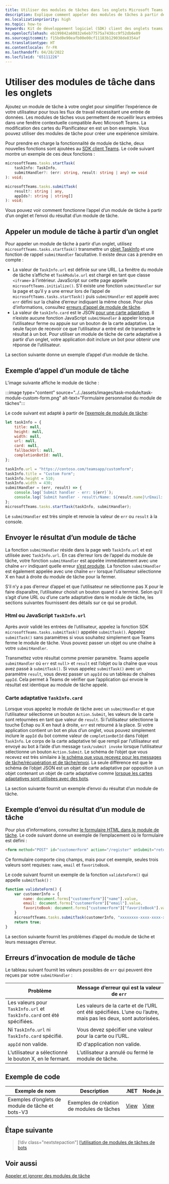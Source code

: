 ```yaml
---
title: Utiliser des modules de tâches dans les onglets Microsoft Teams
description: Explique comment appeler des modules de tâches à partir des onglets Teams et envoyer son résultat à l’aide du Kit de développement logiciel (SDK) client Microsoft Teams. Il inclut des exemples de code.
ms.localizationpriority: high
ms.topic: how-to
keywords: Kit de développement logiciel (SDK) client des onglets teams des modules de tâches
ms.openlocfilehash: eb199842a60832e6eb77575a7438cc9f52db6e09
ms.sourcegitcommit: f15bd0e90eafb00e00cf11183b129038de8354af
ms.translationtype: HT
ms.contentlocale: fr-FR
ms.lasthandoff: 04/28/2022
ms.locfileid: "65111226"
---
```

# <a name="use-task-modules-in-tabs"></a>Utiliser des modules de tâche dans les onglets

Ajoutez un module de tâche à votre onglet pour simplifier l’expérience de votre utilisateur pour tous les flux de travail nécessitant une entrée de données. Les modules de tâches vous permettent de recueillir leurs entrées dans une fenêtre contextuelle compatible Avec Microsoft Teams. La modification des cartes du Planificateur en est un bon exemple. Vous pouvez utiliser des modules de tâche pour créer une expérience similaire.

Pour prendre en charge la fonctionnalité de module de tâche, deux nouvelles fonctions sont ajoutées au [SDK client Teams](/javascript/api/overview/msteams-client). Le code suivant montre un exemple de ces deux fonctions :

```typescript
microsoftTeams.tasks.startTask(
    taskInfo: TaskInfo,
    submitHandler?: (err: string, result: string | any) => void
): void;

microsoftTeams.tasks.submitTask(
    result?: string | any,
    appIds?: string | string[]
): void;
```

Vous pouvez voir comment fonctionne l’appel d’un module de tâche à partir d’un onglet et l’envoi du résultat d’un module de tâche.

## <a name="invoke-a-task-module-from-a-tab"></a>Appeler un module de tâche à partir d’un onglet

Pour appeler un module de tâche à partir d’un onglet, utilisez `microsoftTeams.tasks.startTask()` transmettre un [objet TaskInfo](~/task-modules-and-cards/task-modules/invoking-task-modules.md#the-taskinfo-object) et une fonction de rappel `submitHandler` facultative. Il existe deux cas à prendre en compte :

* La valeur de `TaskInfo.url` est définie sur une URL. La fenêtre du module de tâche s’affiche et `TaskModule.url` est chargé en tant que classe `<iframe>` à l’intérieur. JavaScript sur cette page appelle `microsoftTeams.initialize()`. S’il existe une fonction `submitHandler` sur la page et qu’il y a une erreur lors de l’appel de `microsoftTeams.tasks.startTask()` puis `submitHandler` est appelé avec `err` défini sur la chaîne d’erreur indiquant la même chose. Pour plus d’informations, consultez [erreurs d’appel de module de tâche](#task-module-invocation-errors).
* La valeur de `taskInfo.card` est le JSON [pour une carte adaptative](~/task-modules-and-cards/task-modules/invoking-task-modules.md#adaptive-card-or-adaptive-card-bot-card-attachment). Il n’existe aucune fonction JavaScript `submitHandler` à appeler lorsque l’utilisateur ferme ou appuie sur un bouton de la carte adaptative. La seule façon de recevoir ce que l’utilisateur a entré est de transmettre le résultat à un bot. Pour utiliser un module de tâche de carte adaptative à partir d’un onglet, votre application doit inclure un bot pour obtenir une réponse de l’utilisateur.

La section suivante donne un exemple d’appel d’un module de tâche.

## <a name="example-of-invoking-a-task-module"></a>Exemple d’appel d’un module de tâche

L’image suivante affiche le module de tâche :

:::image type="content" source="../../assets/images/task-module/task-module-custom-form.png" alt-text="Formulaire personnalisé du module de tâches":::

Le code suivant est adapté à partir de [l’exemple de module de tâche](~/task-modules-and-cards/task-modules/invoking-task-modules.md#code-sample):

```javascript
let taskInfo = {
    title: null,
    height: null,
    width: null,
    url: null,
    card: null,
    fallbackUrl: null,
    completionBotId: null,
};

taskInfo.url = "https://contoso.com/teamsapp/customform";
taskInfo.title = "Custom Form";
taskInfo.height = 510;
taskInfo.width = 430;
submitHandler = (err, result) => {
    console.log(`Submit handler - err: ${err}`);
    console.log(`Submit handler - result\rName: ${result.name}\rEmail: ${result.email}\rFavorite book: ${result.favoriteBook}`);
};
microsoftTeams.tasks.startTask(taskInfo, submitHandler);
```

Le `submitHandler` est très simple et renvoie la valeur de `err` ou `result` à la console.

## <a name="submit-the-result-of-a-task-module"></a>Envoyer le résultat d’un module de tâche

La fonction `submitHandler` réside dans la page web `TaskInfo.url` et est utilisée avec `TaskInfo.url`. En cas d’erreur lors de l’appel du module de tâche, votre fonction `submitHandler` est appelée immédiatement avec une chaîne `err` indiquant quelle erreur [s’est produite](#task-module-invocation-errors). La fonction `submitHandler` est également appelée avec une chaîne `err` lorsque l’utilisateur sélectionne X en haut à droite du module de tâche pour la fermer.

S’il n’y a pas d’erreur d’appel et que l’utilisateur ne sélectionne pas X pour le faire disparaître, l’utilisateur choisit un bouton quand il a terminé. Selon qu’il s’agit d’une URL ou d’une carte adaptative dans le module de tâche, les sections suivantes fournissent des détails sur ce qui se produit.

### <a name="html-or-javascript-taskinfourl"></a>Html ou JavaScript `TaskInfo.url`

Après avoir validé les entrées de l’utilisateur, appelez la fonction SDK `microsoftTeams.tasks.submitTask()` appelée `submitTask()`. Appelez `submitTask()` sans paramètres si vous souhaitez simplement que Teams ferme le module de tâche. Vous pouvez passer un objet ou une chaîne à votre `submitHandler`.

Transmettez votre résultat comme premier paramètre. Teams appelle `submitHandler` où `err` est `null`> et `result` est l’objet ou la chaîne que vous avez passé à `submitTask()`. Si vous appelez `submitTask()` avec un paramètre `result`, vous devez passer un `appId` ou un tableau de chaînes `appId`. Cela permet à Teams de vérifier que l’application qui envoie le résultat est identique au module de tâche appelé.

### <a name="adaptive-card-taskinfocard"></a>Carte adaptative `TaskInfo.card`

Lorsque vous appelez le module de tâche avec un `submitHandler` et que l’utilisateur sélectionne un bouton `Action.Submit`, les valeurs de la carte sont retournées en tant que valeur de `result`. Si l’utilisateur sélectionne la touche Échap ou X en haut à droite, `err` est retourné à la place. Si votre application contient un bot en plus d’un onglet, vous pouvez simplement inclure le `appId` du bot comme valeur de `completionBotId` dans l’objet `TaskInfo`. Le corps de la carte adaptative tel que rempli par l’utilisateur est envoyé au bot à l’aide d’un message `task/submit invoke` lorsque l’utilisateur sélectionne un bouton `Action.Submit`. Le schéma de l’objet que vous recevez est très similaire à [le schéma que vous recevez pour les messages de tâche/récupération et de tâche/envoi](~/task-modules-and-cards/task-modules/task-modules-bots.md#payload-of-taskfetch-and-tasksubmit-messages). La seule différence est que le schéma de l’objet JSON est un objet de carte adaptative par opposition à un objet contenant un objet de carte adaptative comme [lorsque les cartes adaptatives sont utilisées avec des bots](~/task-modules-and-cards/task-modules/task-modules-bots.md#payload-of-taskfetch-and-tasksubmit-messages).

La section suivante fournit un exemple d’envoi du résultat d’un module de tâche.

## <a name="example-of-submitting-the-result-of-a-task-module"></a>Exemple d’envoi du résultat d’un module de tâche

Pour plus d’informations, consultez [le formulaire HTML dans le module de tâche](#example-of-invoking-a-task-module). Le code suivant donne un exemple de l’emplacement où le formulaire est défini :

```html
<form method="POST" id="customerForm" action="/register" onSubmit="return validateForm()">
```

Ce formulaire comporte cinq champs, mais pour cet exemple, seules trois valeurs sont requises: `name`, `email` et `favoriteBook`.

Le code suivant fournit un exemple de la fonction `validateForm()` qui appelle `submitTask()` :

```javascript
function validateForm() {
    var customerInfo = {
        name: document.forms["customerForm"]["name"].value,
        email: document.forms["customerForm"]["email"].value,
        favoriteBook: document.forms["customerForm"]["favoriteBook"].value
    }
    microsoftTeams.tasks.submitTask(customerInfo, "xxxxxxxx-xxxx-xxxx-xxxx-xxxxxxxxxxxx");
    return true;
}
```

La section suivante fournit les problèmes d’appel du module de tâche et leurs messages d’erreur.

## <a name="task-module-invocation-errors"></a>Erreurs d’invocation de module de tâche

Le tableau suivant fournit les valeurs possibles de `err` qui peuvent être reçues par votre `submitHandler` :

| Problème | Message d’erreur qui est la valeur de `err` |
| ------- | ------------------------------ |
| Les valeurs pour `TaskInfo.url` et `TaskInfo.card` ont été spécifiées. | Les valeurs de la carte et de l’URL ont été spécifiées. L’une ou l’autre, mais pas les deux, sont autorisées. |
| Ni `TaskInfo.url` ni `TaskInfo.card` spécifié. | Vous devez spécifier une valeur pour la carte ou l’URL. |
| `appId` non valide. | ID d'application non valide. |
| L’utilisateur a sélectionné le bouton X, en le fermant. | L’utilisateur a annulé ou fermé le module de tâche. |

## <a name="code-sample"></a>Exemple de code

|Exemple de nom | Description | .NET | Node.js|
|----------------|-----------------|--------------|----------------|
|Exemples d’onglets de module de tâche et bots-V3 | Exemples de création de modules de tâches |[View](https://github.com/OfficeDev/Microsoft-Teams-Samples/tree/main/samples/app-task-module/csharp)|[View](https://github.com/OfficeDev/Microsoft-Teams-Samples/tree/main/samples/app-task-module/nodejs)|

## <a name="next-step"></a>Étape suivante

> [!div class="nextstepaction"]
> [l’utilisation de modules de tâches de bots](~/task-modules-and-cards/task-modules/task-modules-bots.md)

## <a name="see-also"></a>Voir aussi

[Appeler et ignorer des modules de tâche](~/task-modules-and-cards/task-modules/invoking-task-modules.md)

